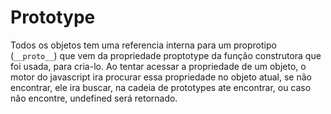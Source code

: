 # Prototype

Todos os objetos tem uma referencia interna para um proprotipo (`__proto__`)
que vem da propriedade proptotype da função construtora que foi usada, para cria-lo.
Ao tentar acessar a propriedade de um objeto, o motor do javascript ira procurar
essa propriedade no objeto atual, se não encontrar, ele ira buscar, na cadeia de prototypes
ate encontrar, ou caso não encontre, undefined será retornado.